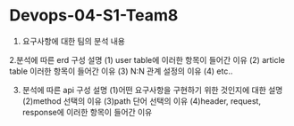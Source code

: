 # Devops-04-S1-Team8

1. 요구사항에 대한 팀의 분석 내용

2.분석에 따른 erd 구성 설명
(1) user table에 이러한 항목이 들어간 이유
(2) article table 이러한 항목이 들어간 이유
(3) N:N 관계 설정의 이유
(4) etc..

3. 분석에 따른 api 구성 설명
(1)어떤 요구사항을 구현하기 위한 것인지에 대한 설명
(2)method 선택의 이유
(3)path 단어 선택의 이유
(4)header, request, response에 이러한 항목이 들어간 이유
